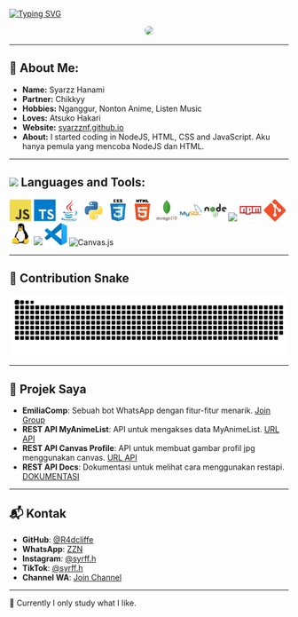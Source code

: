 [![Typing SVG](https://readme-typing-svg.herokuapp.com?color=%2336BCF7&lines=Hai+Terimakasih;Sudah+Datang+Ke+Bio+Github+Ku++↓)](https://github.com/R4dcliffe)<br>

<p align="center">
<img src="https://files.catbox.moe/8kxse7.jpg" width="500" style="border-radius: 16px;" />
</p>

---

## 💫 About Me:
- **Name:** Syarzz Hanami  
- **Partner:** Chikkyy  
- **Hobbies:** Nganggur, Nonton Anime, Listen Music  
- **Loves:** Atsuko Hakari  
- **Website:** [syarzznf.github.io](https://syarzznf.github.io/Website/index.html)  
- **About:** I started coding in NodeJS, HTML, CSS and JavaScript. Aku hanya pemula yang mencoba NodeJS dan HTML.

---

<h2><img src="https://media2.giphy.com/media/QssGEmpkyEOhBCb7e1/giphy.gif" width="25"> Languages and Tools:</h2>
<p align="left">
  <img src="https://raw.githubusercontent.com/devicons/devicon/master/icons/javascript/javascript-original.svg" width="40"/>
  <img src="https://raw.githubusercontent.com/devicons/devicon/master/icons/typescript/typescript-original.svg" width="40"/>
  <img src="https://raw.githubusercontent.com/devicons/devicon/master/icons/java/java-original.svg" width="40"/>
  <img src="https://raw.githubusercontent.com/devicons/devicon/master/icons/python/python-original.svg" width="40"/>
  <img src="https://raw.githubusercontent.com/devicons/devicon/master/icons/css3/css3-original-wordmark.svg" width="40"/>
  <img src="https://raw.githubusercontent.com/devicons/devicon/master/icons/html5/html5-original-wordmark.svg" width="40"/>
  <img src="https://raw.githubusercontent.com/devicons/devicon/master/icons/mongodb/mongodb-original-wordmark.svg" width="40"/>
  <img src="https://raw.githubusercontent.com/devicons/devicon/master/icons/mysql/mysql-original-wordmark.svg" width="40"/>
  <img src="https://raw.githubusercontent.com/devicons/devicon/master/icons/nodejs/nodejs-original-wordmark.svg" width="40"/>
  <img src="https://cdn.worldvectorlogo.com/logos/go-6.svg" width="40"/>
  <img src="https://raw.githubusercontent.com/devicons/devicon/master/icons/npm/npm-original-wordmark.svg" width="40"/>
  <img src="https://raw.githubusercontent.com/devicons/devicon/master/icons/git/git-original.svg" width="40"/>
  <img src="https://raw.githubusercontent.com/devicons/devicon/master/icons/linux/linux-original.svg" width="40"/>
  <img src="https://raw.githubusercontent.com/devicons/devicon/master/icons/termux/termux-original.svg" width="40"/>
  <img src="https://raw.githubusercontent.com/devicons/devicon/master/icons/vscode/vscode-original.svg" width="40"/>
  <img src="https://raw.githubusercontent.com/canvg/canvg/main/assets/logo.svg" width="40" title="Canvas.js"/>
</p>

---

## 🐍 Contribution Snake
<p align="center">
  <img src="https://github.com/Platane/snk/raw/output/github-contribution-grid-snake.svg" />
</p>

---

## 🚀 Projek Saya
- **EmiliaComp**: Sebuah bot WhatsApp dengan fitur-fitur menarik. [Join Group](https://chat.whatsapp.com/LQqNid7OaSf9Za9LzMUnvG)
- **REST API MyAnimeList**: API untuk mengakses data MyAnimeList. [URL API](https://guracomp.vercel.app/api/mal/)
- **REST API Canvas Profile**: API untuk membuat gambar profil jpg menggunakan canvas. [URL API](https://guracomp.vercel.app/api/cancas/profile)
- **REST API Docs**: Dokumentasi untuk melihat cara menggunakan restapi. [DOKUMENTASI](https://guracomp.vercel.app/)

---

## 📬 Kontak
- **GitHub**: [@R4dcliffe](https://github.com/R4dcliffe)
- **WhatsApp**: [ZZN](https://wa.me/79828972773)
- **Instagram**: [@syrff.h](https://www.instagram.com/syrff.h)
- **TikTok**: [@syrff.h](https://tiktok.com/@syrff.h)
- **Channel WA**: [Join Channel](https://whatsapp.com/channel/0029VaiZWDR1nozBLLhlUL1y)

---

:page_with_curl: Currently I only study what I like.